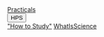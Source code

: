 <div class="navbar">
  <a href="Practicals">Practicals</a>
  <div class="dropdown">
    <button class="dropbtn">HPS 
      <i class="fa fa-caret-down"></i>
    </button>
    <div class="dropdown-content">
      <a href="HPS/HowToStudy">"How to Study"</a>
      <a href="HPS/WhatIsScience">WhatIsScience</a>
    </div>
  </div> 
</div>

